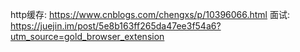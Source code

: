 http缓存: https://www.cnblogs.com/chengxs/p/10396066.html
面试: https://juejin.im/post/5e8b163ff265da47ee3f54a6?utm_source=gold_browser_extension

